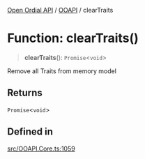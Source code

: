 [Open Ordial API](../../README.md) / [OOAPI](../README.md) / clearTraits

# Function: clearTraits()

> **clearTraits**(): `Promise`\<`void`\>

Remove all Traits from memory model

## Returns

`Promise`\<`void`\>

## Defined in

[src/OOAPI.Core.ts:1059](https://github.com/open-ordinal/open-ordinal-api/blob/e5d3b68402ab6ae1542219b48b6d5e3ee2104984/src/OOAPI.Core.ts#L1059)
